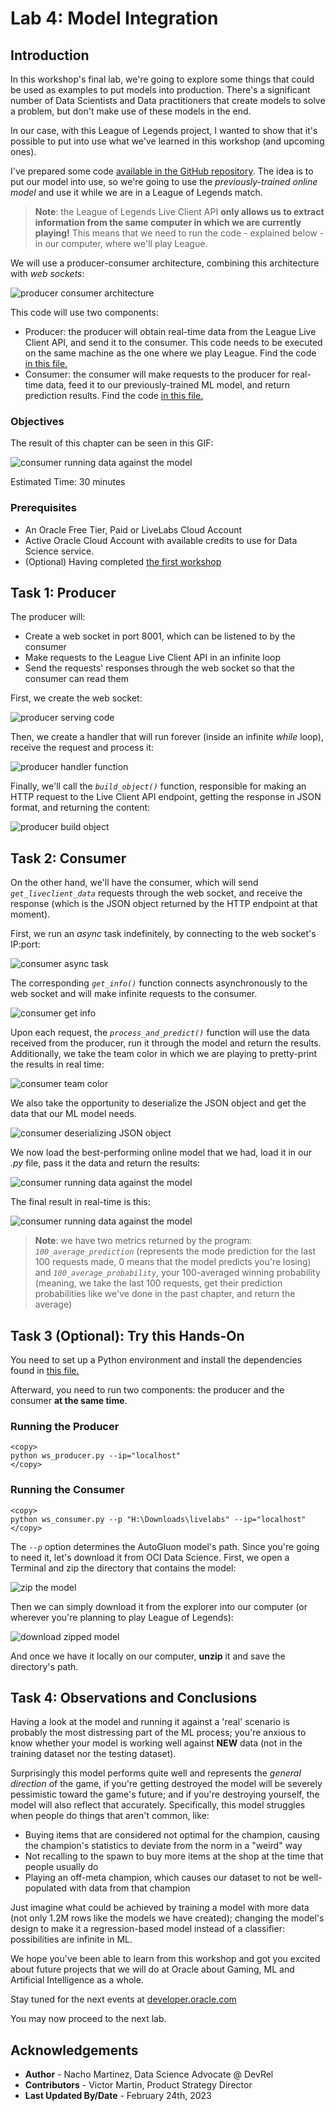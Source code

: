 # Lab 4: Model Integration

## Introduction

In this workshop's final lab, we're going to explore some things that could be used as examples to put models into production. There's a significant number of Data Scientists and Data practitioners that create models to solve a problem, but don't make use of these models in the end. 

In our case, with this League of Legends project, I wanted to show that it's possible to put into use what we've learned in this workshop (and upcoming ones).

I've prepared some code [available in the GitHub repository](https://github.com/oracle-devrel/leagueoflegends-optimizer/tree/main/src). The idea is to put our model into use, so we're going to use the *previously-trained online model* and use it while we are in a League of Legends match.

> **Note**: the League of Legends Live Client API **only allows us to extract information from the same computer in which we are currently playing!** This means that we need to run the code - explained below - in our computer, where we'll play League.

We will use a producer-consumer architecture, combining this architecture with *web sockets*:

![producer consumer architecture](./images/producer_consumer_architecture.jpg)

This code will use two components:
- Producer: the producer will obtain real-time data from the League Live Client API, and send it to the consumer. This code needs to be executed on the same machine as the one where we play League. Find the code [in this file.](https://github.com/oracle-devrel/leagueoflegends-optimizer/tree/main/ws_producer.py)
- Consumer: the consumer will make requests to the producer for real-time data, feed it to our previously-trained ML model, and return prediction results. Find the code [in this file.](https://github.com/oracle-devrel/leagueoflegends-optimizer/tree/main/src/ws_consumer.py)

### Objectives

The result of this chapter can be seen in this GIF:

![consumer running data against the model](./images/realtime.gif)

Estimated Time: 30 minutes

### Prerequisites

* An Oracle Free Tier, Paid or LiveLabs Cloud Account
* Active Oracle Cloud Account with available credits to use for Data Science service.
* (Optional) Having completed [the first workshop](../../workshops/dataextraction/index.html)


## Task 1: Producer

The producer will:
- Create a web socket in port 8001, which can be listened to by the consumer
- Make requests to the League Live Client API in an infinite loop
- Send the requests' responses through the web socket so that the consumer can read them

First, we create the web socket:

![producer serving code](./images/producer_serve.png)

Then, we create a handler that will run forever (inside an infinite _while_ loop), receive the request and process it:

![producer handler function](./images/producer_handler.png)

Finally, we'll call the _`build_object()`_ function, responsible for making an HTTP request to the Live Client API endpoint, getting the response in JSON format, and returning the content:

![producer build object](./images/producer_build_object.png)

## Task 2: Consumer

On the other hand, we'll have the consumer, which will send _`get_liveclient_data`_ requests through the web socket, and receive the response (which is the JSON object returned by the HTTP endpoint at that moment).

First, we run an _async_ task indefinitely, by connecting to the web socket's IP:port:

![consumer async task](./images/consumer_asyncio.png)

The corresponding _`get_info()`_ function connects asynchronously to the web socket and will make infinite requests to the consumer.

![consumer get info](./images/consumer_get_info.png)

Upon each request, the _`process_and_predict()`_ function will use the data received from the producer, run it through the model and return the results. Additionally, we take the team color in which we are playing to pretty-print the results in real time:

![consumer team color](./images/consumer_process_1.png)

We also take the opportunity to deserialize the JSON object and get the data that our ML model needs. 

![consumer deserializing JSON object](./images/consumer_deserialize.png)

We now load the best-performing online model that we had, load it in our _.py_ file, pass it the data and return the results:

![consumer running data against the model](./images/consumer_run_model.png)

The final result in real-time is this:

![consumer running data against the model](./images/realtime.gif)

> **Note**: we have two metrics returned by the program: _`100_average_prediction`_ (represents the mode prediction for the last 100 requests made, 0 means that the model predicts you're losing) and _`100_average_probability`_, your 100-averaged winning probability (meaning, we take the last 100 requests, get their prediction probabilities like we've done in the past chapter, and return the average)

## Task 3 (Optional): Try this Hands-On

You need to set up a Python environment and install the dependencies found in [this file.](https://github.com/oracle-devrel/leagueoflegends-optimizer/blob/livelabs/src/requirements_autogluon.txt)

Afterward, you need to run two components: the producer and the consumer **at the same time**.

### Running the Producer

```
<copy>
python ws_producer.py --ip="localhost"
</copy>
```

### Running the Consumer

```
<copy>
python ws_consumer.py --p "H:\Downloads\livelabs" --ip="localhost"
</copy>
```

The _`--p`_ option determines the AutoGluon model's path. Since you're going to need it, let's download it from OCI Data Science. First, we open a Terminal and zip the directory that contains the model:

![zip the model](./images/zip_model.png)

Then we can simply download it from the explorer into our computer (or wherever you're planning to play League of Legends):

![download zipped model](./images/download_zipped_model.png)

And once we have it locally on our computer, **unzip** it and save the directory's path.

## Task 4: Observations and Conclusions

Having a look at the model and running it against a 'real' scenario is probably the most distressing part of the ML process; you're anxious to know whether your model is working well against **NEW** data (not in the training dataset nor the testing dataset). 

Surprisingly this model performs quite well and represents the *general direction* of the game, if you're getting destroyed the model will be severely pessimistic toward the game's future; and if you're destroying yourself, the model will also reflect that accurately. Specifically, this model struggles when people do things that aren't common, like:
- Buying items that are considered not optimal for the champion, causing the champion's statistics to deviate from the norm in a "weird" way
- Not recalling to the spawn to buy more items at the shop at the time that people usually do
- Playing an off-meta champion, which causes our dataset to not be well-populated with data from that champion

Just imagine what could be achieved by training a model with more data (not only 1.2M rows like the models we have created); changing the model's design to make it a regression-based model instead of a classifier: possibilities are infinite in ML.

We hope you've been able to learn from this workshop and got you excited about future projects that we will do at Oracle about Gaming, ML and Artificial Intelligence as a whole.

Stay tuned for the next events at [developer.oracle.com](https://developer.oracle.com/community/events.html)

You may now proceed to the next lab.

## Acknowledgements

* **Author** - Nacho Martinez, Data Science Advocate @ DevRel
* **Contributors** -  Victor Martin, Product Strategy Director
* **Last Updated By/Date** - February 24th, 2023